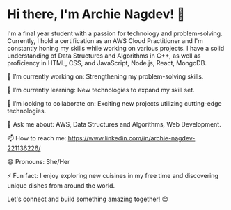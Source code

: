 
# Hi there, I'm Archie Nagdev! 👋

I'm a final year student with a passion for technology and problem-solving. Currently, I hold a certification as an AWS Cloud Practitioner and I'm constantly honing my skills while working on various projects. I have a solid understanding of Data Structures and Algorithms in C++, as well as proficiency in HTML, CSS, and JavaScript, Node.js, React, MongoDB.

🔭 I’m currently working on: Strengthening my problem-solving skills.

🌱 I’m currently learning: New technologies to expand my skill set.

👯 I’m looking to collaborate on: Exciting new projects utilizing cutting-edge technologies.

💬 Ask me about: AWS, Data Structures and Algorithms, Web Development.

📫 How to reach me: https://www.linkedin.com/in/archie-nagdev-221136226/

😄 Pronouns: She/Her

⚡ Fun fact: I enjoy exploring new cuisines in my free time and discovering unique dishes from around the world.

Let's connect and build something amazing together! 😊


<!--
**archiee1/archiee1** is a ✨ _special_ ✨ repository because its `README.md` (this file) appears on your GitHub profile.

Here are some ideas to get you started:

- 🔭 I’m currently working on ...
- 🌱 I’m currently learning ...
- 👯 I’m looking to collaborate on ...
- 🤔 I’m looking for help with ...
- 💬 Ask me about ...
- 📫 How to reach me: ...
- 😄 Pronouns: ...
- ⚡ Fun fact: ...
-->
